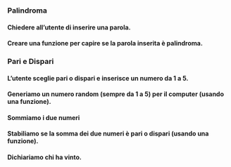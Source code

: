 ### Palindroma
#### Chiedere all’utente di inserire una parola.
#### Creare una funzione per capire se la parola inserita è palindroma. 
### Pari e Dispari
#### L’utente sceglie pari o dispari e inserisce un numero da 1 a 5.
#### Generiamo un numero random (sempre da 1 a 5) per il computer (usando una funzione).
#### Sommiamo i due numeri 
#### Stabiliamo se la somma dei due numeri è pari o dispari (usando una funzione).
#### Dichiariamo chi ha vinto.
